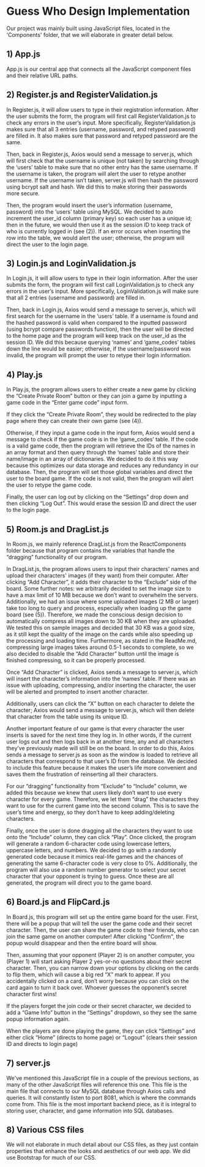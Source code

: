 # Guess Who Design Implementation

Our project was mainly built using JavaScript files, located in the 'Components' folder, that we will elaborate in greater detail below. 

## 1) App.js
App.js is our central app that connects all the JavaScript component files and their relative URL paths.

## 2) Register.js and RegisterValidation.js
In Register.js, it will allow users to type in their registration information. After the user submits the form, the program will first call RegisterValidation.js to check any errors in the user’s input. More specifically, RegisterValidation.js makes sure that all 3 entries (username, password, and retyped password) are filled in. It also makes sure that password and retyped password are the same. 

Then, back in Register.js, Axios would send a message to server.js, which will first check that the username is unique (not taken) by searching through the ‘users’ table to make sure that no other entry has the same username. If the username is taken, the program will alert the user to retype another username. If the username isn’t taken, server.js will then hash the password using bcrypt salt and hash. We did this to make storing their passwords more secure. 

Then, the program would insert the user’s information (username, password) into the ‘users’ table using MySQL. We decided to auto increment the user_id column (primary key) so each user has a unique id; then in the future, we would then use it as the session ID to keep track of who is currently logged in (see (2)). If an error occurs when inserting the row into the table, we would alert the user; otherwise, the program will direct the user to the login page.

## 3) Login.js and LoginValidation.js
In Login.js, it will allow users to type in their login information. After the user submits the form, the program will first call LoginValidation.js to check any errors in the user’s input. More specifically, LoginValidation.js will make sure that all 2 entries (username and password) are filled in. 

Then, back in Login.js, Axios would send a message to server.js, which will first search for the username in the ‘users’ table. If a username is found and the hashed password is valid when compared to the inputted password (using bcrypt compare passwords function), then the user will be directed to the home page and the program will keep track on the user_id as the session ID. We did this because querying ‘names’ and ‘game_codes’ tables down the line would be easier; otherwise, if the username/password was invalid, the program will prompt the user to retype their login information. 

## 4) Play.js
In Play.js, the program allows users to either create a new game by clicking the “Create Private Room” button or they can join a game by inputting a game code in the “Enter game code” input form. 

If they click the “Create Private Room”, they would be redirected to the play page where they can create their own game (see (4)). 

Otherwise, if they input a game code in the input form, Axios would send a message to check if the game code is in the ‘game_codes’ table. If the code is a valid game code, then the program will retrieve the IDs of the names in an array format and then query through the ‘names’ table and store their name/image in an array of dictionaries. We decided to do it this way because this optimizes our data storage and reduces any redundancy in our database. Then, the program will set those global variables and direct the user to the board game. If the code is not valid, then the program will alert the user to retype the game code. 

Finally, the user can log out by clicking on the “Settings” drop down and then clicking “Log Out”. This would erase the session ID and direct the user to the login page.

## 5) Room.js and DragList.js
In Room.js, we mainly reference DragList.js from the ReactComponents folder because that program contains the variables that handle the “dragging” functionality of our program. 

In DragList.js, the program allows users to input their characters' names and upload their characters' images (if they want) from their computer. After clicking “Add Character”, it adds their character to the “Exclude” side of the board. Some further notes: we arbitrarily decided to set the image size to have a max limit of 10 MB because we don’t want to overwhelm the servers. Additionally, we had an issue where some uploaded images (2 MB or larger) take too long to query and process, especially when loading up the game board (see (5)). Therefore, we made the conscious design decision to automatically compress all images down to 30 KB when they are uploaded. We tested this on sample images and decided that 30 KB was a good size, as it still kept the quality of the image on the cards while also speeding up the processing and loading time. Furthermore, as stated in the ReadMe.md, compressing large images takes around 0.5-1 seconds to complete, so we also decided to disable the “Add Character” button until the image is finished compressing, so it can be properly processed. 

Once “Add Character” is clicked, Axios sends a message to server.js, which will insert the character’s information into the ‘names’ table. If there was an issue with uploading, compressing, and/or inserting the character, the user will be alerted and prompted to insert another character. 

Additionally, users can click the “X” button on each character to delete the character; Axios would send a message to server.js, which will then delete that character from the table using its unique ID. 

Another important feature of our game is that every character the user inserts is saved for the next time they log in. In other words, if the current user logs out and then logs back in at another time, any and all characters they’ve previously made will still be on the board. In order to do this, Axios sends a message to server.js as soon as the window is loaded to retrieve all characters that correspond to that user’s ID from the database. We decided to include this feature because it makes the user’s life more convenient and saves them the frustration of reinserting all their characters. 

For our “dragging” functionality from “Exclude” to “Include” column, we added this because we knew that users likely don’t want to use every character for every game. Therefore, we let them “drag” the characters they want to use for the current game into the second column. This is to save the user’s time and energy, so they don’t have to keep adding/deleting characters.

Finally, once the user is done dragging all the characters they want to use onto the “Include” column, they can click “Play”. Once clicked, the program will generate a random 6-character code using lowercase letters, uppercase letters, and numbers. We decided to go with a randomly generated code because it mimics real-life games and the chances of generating the same 6-character code is very close to 0%. Additionally, the program will also use a random number generator to select your secret character that your opponent is trying to guess. Once these are all generated, the program will direct you to the game board.

## 6) Board.js and FlipCard.js
In Board.js, this program will set up the entire game board for the user. First, there will be a popup that will tell the user the game code and their secret character. Then, the user can share the game code to their friends, who can join the same game on another computer! After clicking "Confirm", the popup would disappear and then the entire board will show. 

Then, assuming that your opponent (Player 2) is on another computer, you (Player 1) will start asking Player 2 yes-or-no questions about their secret character. Then, you can narrow down your options by clicking on the cards to flip them, which will cause a big red “X” mark to appear. If you accidentally clicked on a card, don’t worry because you can click on the card again to turn it back over. Whoever guesses the opponent’s secret character first wins! 

If the players forget the join code or their secret character, we decided to add a “Game Info” button in the “Settings” dropdown, so they see the same popup information again. 

When the players are done playing the game, they can click “Settings” and either click “Home” (directs to home page) or “Logout” (clears their session ID and directs to login page)

## 7) server.js
We've mentioned this JavaScript file in a couple of the previous sections, as many of the other JavaScript files will reference this one. This file is the main file that connects to our MySQL database through Axios calls and queries. It will constantly listen to port 8081, which is where the commands come from. This file is the most important backend piece, as it is integral to storing user, character, and game information into SQL databases.

## 8) Various CSS files
We will not elaborate in much detail about our CSS files, as they just contain properties that enhance the looks and aesthetics of our web app. We did use Bootstrap for much of our CSS.